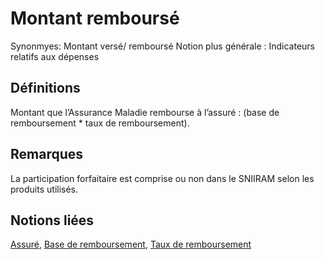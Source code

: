 # Montant remboursé 
<!-- SPDX-License-Identifier: MPL-2.0 -->

Synonmyes: Montant versé/ remboursé
Notion plus générale : Indicateurs relatifs aux dépenses

## Définitions

Montant que l’Assurance Maladie rembourse à l’assuré : (base de remboursement * taux de remboursement).

## Remarques

La participation forfaitaire est comprise ou non dans le SNIIRAM selon les produits utilisés.

## Notions liées

[Assuré](assure.md), [Base de remboursement](base_de_remboursement.md), [Taux de remboursement](taux_de_remboursement.md)

